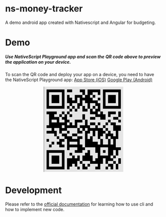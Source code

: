 # ns-money-tracker
A demo android app created with Nativescript and Angular for budgeting.

# Demo

##### Use NativeScript Playground app and scan the QR code above to preview the application on your device.

To scan the QR code and deploy your app on a device, you need to have the NativeScript Playground app:
    [App Store (iOS)](https://itunes.apple.com/us/app/nativescript-playground/id1263543946?mt=8&ls=1)
    [Google Play (Android)](https://play.google.com/store/apps/details?id=org.nativescript.play)
    
<p align="center">
<img src="https://github.com/tommaso-sebastianelli/ns-money-tracker/blob/master/preview-code.png" width="256">
</p>

# Development

Please refer to the [official documentation](https://docs.nativescript.org/angular/start/introduction) for learning how to use cli and how to implement new code.